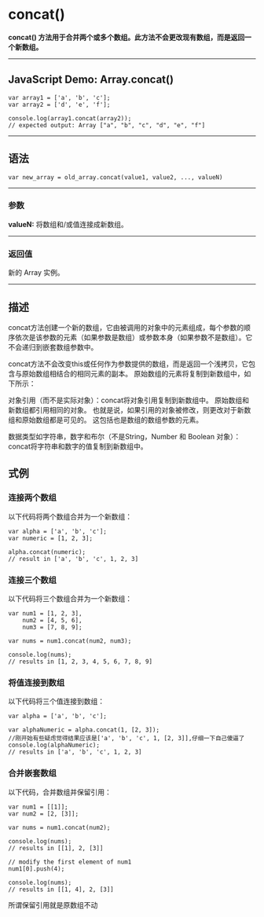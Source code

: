 # concat()

**concat() 方法用于合并两个或多个数组。此方法不会更改现有数组，而是返回一个新数组。**


***
## JavaScript Demo: Array.concat()

```
var array1 = ['a', 'b', 'c'];
var array2 = ['d', 'e', 'f'];

console.log(array1.concat(array2));
// expected output: Array ["a", "b", "c", "d", "e", "f"]
```
***

## 语法

```
var new_array = old_array.concat(value1, value2, ..., valueN)
```
***
### 参数

**valueN:** 将数组和/或值连接成新数组。

***
### 返回值

新的 Array 实例。
***
## 描述

concat方法创建一个新的数组，它由被调用的对象中的元素组成，每个参数的顺序依次是该参数的元素（如果参数是数组）或参数本身（如果参数不是数组）。它不会递归到嵌套数组参数中。

concat方法不会改变this或任何作为参数提供的数组，而是返回一个浅拷贝，它包含与原始数组相结合的相同元素的副本。 原始数组的元素将复制到新数组中，如下所示：

对象引用（而不是实际对象）：concat将对象引用复制到新数组中。 原始数组和新数组都引用相同的对象。 也就是说，如果引用的对象被修改，则更改对于新数组和原始数组都是可见的。 这包括也是数组的数组参数的元素。

数据类型如字符串，数字和布尔（不是String，Number 和 Boolean 对象）：concat将字符串和数字的值复制到新数组中。

## 式例

### 连接两个数组
以下代码将两个数组合并为一个新数组：


```
var alpha = ['a', 'b', 'c'];
var numeric = [1, 2, 3];

alpha.concat(numeric);
// result in ['a', 'b', 'c', 1, 2, 3]
```


### 连接三个数组
以下代码将三个数组合并为一个新数组：

```
var num1 = [1, 2, 3],
    num2 = [4, 5, 6],
    num3 = [7, 8, 9];

var nums = num1.concat(num2, num3);

console.log(nums); 
// results in [1, 2, 3, 4, 5, 6, 7, 8, 9]
```
### 将值连接到数组
以下代码将三个值连接到数组：
```
var alpha = ['a', 'b', 'c'];

var alphaNumeric = alpha.concat(1, [2, 3]);
//刚开始有些疑虑觉得结果应该是['a', 'b', 'c', 1, [2, 3]],仔细一下自己傻逼了
console.log(alphaNumeric); 
// results in ['a', 'b', 'c', 1, 2, 3]
```
### 合并嵌套数组
以下代码，合并数组并保留引用：

```
var num1 = [[1]];
var num2 = [2, [3]];

var nums = num1.concat(num2);

console.log(nums);
// results in [[1], 2, [3]]

// modify the first element of num1
num1[0].push(4);

console.log(nums);
// results in [[1, 4], 2, [3]]
```
所谓保留引用就是原数组不动






